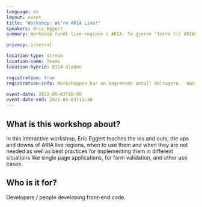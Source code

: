 ```yaml
---
language: en
layout: event
title: "Workshop: We’re ARIA Live!"
speakers: Eric Eggert
summary: Workshop rundt live-regions i ARIA. Ta gjerne "Intro til ARIA" først hvis du ønsker å få maks utbytte av workshopen.

privacy: internal

location-type: stream
location-name: Teams
location-hybrid: B114 Gløden

registration: true
registration-info: Workshoppen har en begrenset antall deltagere.  NAV-ansatte kan <a href="https://forms.office.com/r/Ey2MuGXNA8?lang=nb-NO">registrere via Forms</a>.

event-date: 2022-05-03T10:00
event-date-end: 2022-05-03T11:30
---
```


## What is this workshop about?
In this interactive workshop, Eric Eggert teaches the ins and outs, the ups and downs of ARIA live regions, when to use them and when they are not needed as well as best practices for implementing them in different situations like single page applications, for form validation, and other use cases.

## Who is it for?
Developers / people developing front-end code.